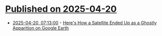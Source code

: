 # [Published on 2025-04-20](index.md)

* [2025-04-20, 07:13:00](https://soylentnews.org/article.pl?sid=25/04/19/1214259&from=rss) - [Here's How a Satellite Ended Up as a Ghostly Apparition on Google Earth](https://soylentnews.org/article.pl?sid=25/04/19/1214259&from=rss)
